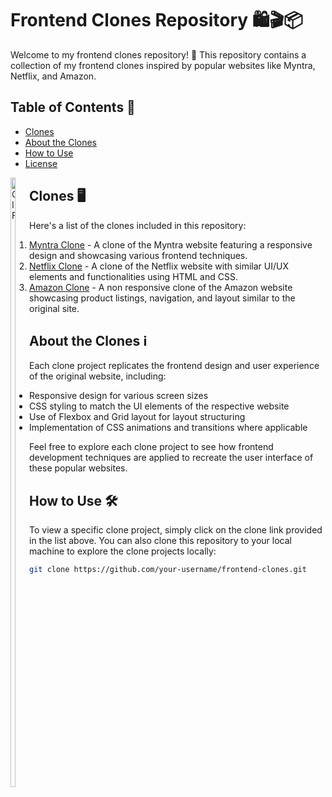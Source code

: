 # Frontend Clones Repository 🛍️🎬📦

Welcome to my frontend clones repository! 🚀 This repository contains a collection of my frontend clones inspired by popular websites like Myntra, Netflix, and Amazon.

## Table of Contents 📜

- [Clones](#clones)
- [About the Clones](#about-the-clones)
- [How to Use](#how-to-use)
- [License](#license)

<span style="float: left; width: 30px;">
    <img src="https://cdn.dribbble.com/users/1732368/screenshots/6553872/web_developer.gif" alt="GIF" style="width: 50%;">
</span>

## Clones 🖥️

Here's a list of the clones included in this repository:

1. [Myntra Clone](https://myntra-clone-by-isaar.netlify.app/) - A clone of the Myntra website featuring a responsive design and showcasing various frontend techniques.
2. [Netflix Clone](https://netflix-clone-by-isaar.netlify.app/) - A clone of the Netflix website with similar UI/UX elements and functionalities using HTML and CSS.
3. [Amazon Clone](https://amazonclone-by-isaar.netlify.app) - A non responsive clone of the Amazon website showcasing product listings, navigation, and layout similar to the original site.
   <!-- Add more clones as needed -->

## About the Clones ℹ️

Each clone project replicates the frontend design and user experience of the original website, including:

- Responsive design for various screen sizes
- CSS styling to match the UI elements of the respective website
- Use of Flexbox and Grid layout for layout structuring
- Implementation of CSS animations and transitions where applicable

Feel free to explore each clone project to see how frontend development techniques are applied to recreate the user interface of these popular websites.

## How to Use 🛠️

To view a specific clone project, simply click on the clone link provided in the list above. You can also clone this repository to your local machine to explore the clone projects locally:

```bash
git clone https://github.com/your-username/frontend-clones.git
